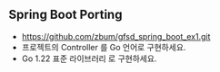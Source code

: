 ## Spring Boot Porting
* https://github.com/zbum/gfsd_spring_boot_ex1.git 
* 프로젝트의 Controller 를 Go 언어로 구현하세요. 
* Go 1.22 표준 라이브러리 로 구현하세요.